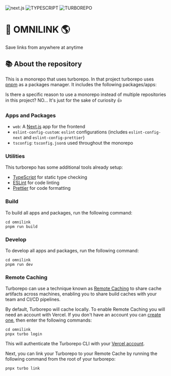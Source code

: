 ![next.js](https://img.shields.io/static/v1?label=NEXT&labelColor=2cd039&message=FRONTEND&color=000000&logo=next.js&logoColor=ffffff&style=flat-square)
![TYPESCRIPT](https://img.shields.io/static/v1?label=TYPESCRIPT&labelColor=2cd039&message=FRONTEND&color=000000&logo=GO&logoColor=ffffff&style=flat-square)
![TURBOREPO](https://img.shields.io/static/v1?label=TURBO&labelColor=2cd039&message=REPO&color=000000&logo=TURBOREPO&logoColor=ffffff&style=flat-square)

# 🔗 OMNILINK 🌎

Save links from anywhere at anytime

## 📚 About the repository

This is a monorepo that uses turborepo. In that project turborepo uses [pnpm](https://pnpm.io) as a packages manager. It includes the following packages/apps:

Is there a specific reason to use a monorepo instead of multiple repositories in this project? NO... It's just for the sake of curiosity 👍

### Apps and Packages

- `web`: A [Next.js](https://nextjs.org) app for the frontend
- `eslint-config-custom`: `eslint` configurations (includes `eslint-config-next` and `eslint-config-prettier`)
- `tsconfig`: `tsconfig.json`s used throughout the monorepo

### Utilities

This turborepo has some additional tools already setup:

- [TypeScript](https://www.typescriptlang.org/) for static type checking
- [ESLint](https://eslint.org/) for code linting
- [Prettier](https://prettier.io) for code formatting

### Build

To build all apps and packages, run the following command:

```
cd omnilink
pnpm run build
```

### Develop

To develop all apps and packages, run the following command:

```
cd omnilink
pnpm run dev
```

### Remote Caching

Turborepo can use a technique known as [Remote Caching](https://turborepo.org/docs/core-concepts/remote-caching) to share cache artifacts across machines, enabling you to share build caches with your team and CI/CD pipelines.

By default, Turborepo will cache locally. To enable Remote Caching you will need an account with Vercel. If you don't have an account you can [create one](https://vercel.com/signup), then enter the following commands:

```
cd omnilink
pnpx turbo login
```

This will authenticate the Turborepo CLI with your [Vercel account](https://vercel.com/docs/concepts/personal-accounts/overview).

Next, you can link your Turborepo to your Remote Cache by running the following command from the root of your turborepo:

```
pnpx turbo link
```
